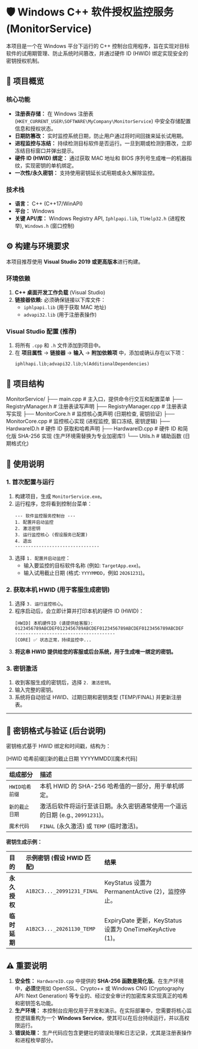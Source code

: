 # 🛡️ Windows C++ 软件授权监控服务 (MonitorService)

本项目是一个在 Windows 平台下运行的 C++ 控制台应用程序，旨在实现对目标软件的试用期管理、防止系统时间篡改，并通过硬件 ID (HWID) 绑定实现安全的密钥授权机制。

## 🚀 项目概览

### 核心功能

- **注册表存储：** 在 Windows 注册表 (`HKEY_CURRENT_USER\SOFTWARE\MyCompany\MonitorService`) 中安全存储配置信息和授权状态。
- **日期防篡改：** 实时监控系统日期，防止用户通过将时间回拨来延长试用期。
- **进程监控与冻结：** 持续检测目标软件是否运行。一旦到期或检测到篡改，立即冻结目标窗口并弹出提示。
- **硬件 ID (HWID) 绑定：** 通过获取 MAC 地址和 BIOS 序列号生成唯一的机器指纹，实现密钥的单机绑定。
- **一次性/永久密钥：** 支持使用密钥延长试用期或永久解除监控。

### 技术栈

- **语言：** C++ (C++17/WinAPI)
- **平台：** Windows
- **关键 API/库：** Windows Registry API, `Iphlpapi.lib`, `TlHelp32.h` (进程枚举), `Windows.h` (窗口控制)

## ⚙️ 构建与环境要求

本项目推荐使用 **Visual Studio 2019 或更高版本**进行构建。

### 环境依赖

1.  **C++ 桌面开发工作负载** (Visual Studio)
2.  **链接器依赖:** 必须确保链接以下库文件：
    - `iphlpapi.lib` (用于获取 MAC 地址)
    - `advapi32.lib` (用于注册表操作)

### Visual Studio 配置 (推荐)

1.  将所有 `.cpp` 和 `.h` 文件添加到项目中。
2.  在 **项目属性** -> **链接器** -> **输入** -> **附加依赖项** 中，添加或确认存在以下项：
    ```
    iphlhapi.lib;advapi32.lib;%(AdditionalDependencies)
    ```

## 📂 项目结构

MonitorService/ ├── main.cpp # 主入口，提供命令行交互和配置菜单 ├── RegistryManager.h # 注册表读写声明 ├── RegistryManager.cpp # 注册表读写实现 ├── MonitorCore.h # 监控核心类声明 (日期检查, 密钥验证) ├── MonitorCore.cpp # 监控核心实现 (进程监控, 窗口冻结, 密钥逻辑) ├── HardwareID.h # 硬件 ID 获取和哈希声明 ├── HardwareID.cpp # 硬件 ID 和简化版 SHA-256 实现 (生产环境需替换为专业加密库!) └── Utils.h # 辅助函数 (日期格式化)

## 📝 使用说明

### 1. 首次配置与运行

1.  构建项目，生成 `MonitorService.exe`。
2.  运行程序，您将看到控制台菜单：
    ```
    --- 软件监控服务控制台 ---
    1. 配置并启动监控
    2. 激活密钥
    3. 运行监控核心 (假设服务已配置)
    4. 退出
    --------------------------------
    ```
3.  选择 `1. 配置并启动监控`：
    - 输入要监控的目标软件名称 (例如: `TargetApp.exe`)。
    - 输入试用截止日期 (格式: `YYYYMMDD`，例如 `20261231`)。

### 2. 获取本机 HWID (用于客服生成密钥)

1.  选择 `3. 运行监控核心`。
2.  程序启动后，会立即计算并打印本机的硬件 ID (HWID)：
    ```
    [HWID] 本机硬件ID (请提供给客服):
    0123456789ABCDEF0123456789ABCDEF0123456789ABCDEF0123456789ABCDEF
    --------------------------------------
    [CORE] ✅ 状态正常，持续监控中...
    ```
3.  **将这串 HWID 提供给您的客服或后台系统，用于生成唯一绑定的密钥。**

### 3. 密钥激活

1.  收到客服生成的密钥后，选择 `2. 激活密钥`。
2.  输入完整的密钥。
3.  系统将自动验证 HWID、过期日期和密钥类型 (TEMP/FINAL) 并更新注册表。

---

## 🔑 密钥格式与验证 (后台说明)

密钥格式基于 HWID 绑定和时间戳，结构为：

[HWID 哈希前缀][新的截止日期 YYYYMMDD][魔术代码]

| 组成部分       | 描述                                                                          |
| :------------- | :---------------------------------------------------------------------------- |
| `HWID哈希前缀` | 本机 HWID 的 SHA-256 哈希值的一部分，用于单机绑定。                           |
| `新的截止日期` | 激活后软件将运行至该日期。永久密钥通常使用一个遥远的日期 (e.g., `20991231`)。 |
| `魔术代码`     | `FINAL` (永久激活) 或 `TEMP` (临时激活)。                                     |

**密钥生成示例：**

| 目的         | 示例密钥 (假设 HWID 匹配)  | 结果                                                     |
| :----------- | :------------------------- | :------------------------------------------------------- |
| **永久授权** | `A1B2C3..._20991231_FINAL` | KeyStatus 设置为 PermanentActive (2)，监控停止。         |
| **临时延期** | `A1B2C3..._20261130_TEMP`  | ExpiryDate 更新，KeyStatus 设置为 OneTimeKeyActive (1)。 |

## ⚠️ 重要说明

1.  **安全性：** `HardwareID.cpp` 中提供的 **SHA-256 函数是简化版**。在生产环境中，**必须**使用如 OpenSSL、Crypto++ 或 Windows CNG (Cryptography API: Next Generation) 等专业的、经过安全审计的加密库来实现真正的哈希和密钥签名功能。
2.  **生产环境：** 本控制台应用仅用于开发和演示。在实际部署中，您需要将核心监控逻辑重构为一个 **Windows Service**，使其可以在后台持续运行，并以高权限运行。
3.  **错误处理：** 生产代码应包含更健壮的错误处理和日志记录，尤其是注册表操作和进程枚举部分。
